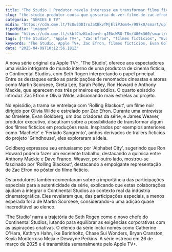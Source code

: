 ```yaml
---
title: "The Studio | Produtor revela interesse em transformar filme fictício de Zac Efron em realidade"
slug: "the-studio-produtor-conta-que-gostaria-de-ver-filme-de-zac-efron-fora-da-srie"
categoria: "SÉRIES E TV"
midia: "https://cdn.ome.lt/TcUw3DDIroJaXBkvfMjEliPJom4=/987x0/smart/uploads/conteudo/fotos/zac-efron-the-studio-capa.png"
tipoMidia: "imagem"
thumb: "https://cdn.ome.lt/skbfChzKLmJeovh-qJEAcWRO-T8=/480x360/smart/extras/conteudos/zac-efron-the-studio.png"
tags: ["The Studio", "Apple TV+", "Zac Efron", "filmes fictícios", "Evan Goldberg", "Rolling Blackout", "cinema", "série original"]
keywords: "The Studio, Apple TV+, Zac Efron, filmes fictícios, Evan Goldberg, Rolling Blackout, cinema, série original"
data: "2025-04-09T10:12:56.181Z"
---
```


A nova série original da Apple TV+, 'The Studio', oferece aos espectadores uma visão intrigante do mundo interno de uma produtora de cinema fictícia, o Continental Studios, com Seth Rogen interpretando o papel principal. Entre os destaques estão as participações de renomados cineastas e atores como Martin Scorsese, Greta Lee, Sarah Polley, Ron Howard e Anthony Mackie, que aparecem nos três primeiros episódios. O quarto episódio introduz Zac Efron e Olivia Wilde, adicionando mais estrelas ao projeto.

No episódio, a trama se entrelaça com 'Rolling Blackout', um filme noir dirigido por Olivia Wilde e estrelado por Zac Efron. Durante uma entrevista ao Omelete, Evan Goldberg, um dos criadores da série, e James Weaver, produtor executivo, discutiram sobre a possibilidade de transformar algum dos filmes fictícios em produções reais. Inspirados por exemplos anteriores como 'Machete' e 'Feriado Sangrento', ambos derivados de trailers fictícios do projeto 'Grindhouse', eles exploraram a ideia.

Goldberg expressou seu entusiasmo por 'Alphabet City', sugerindo que Ron Howard poderia fazer um excelente trabalho, destacando a química entre Anthony Mackie e Dave Franco. Weaver, por outro lado, mostrou-se fascinado por 'Rolling Blackout', destacando a empolgante representação de Zac Efron no pôster do filme fictício.

Os produtores também comentaram sobre a importância das participações especiais para a autenticidade da série, explicando que estas colaborações ajudam a integrar o Continental Studios ao contexto real da indústria cinematográfica. Eles revelaram que, das participações especiais, a menos esperada foi a de Martin Scorsese, considerando-o uma adição quase inacreditável ao elenco.

'The Studio' narra a trajetória de Seth Rogen como o novo chefe do Continental Studios, lutando para equilibrar as exigências corporativas com as aspirações criativas. O elenco da série inclui nomes como Catherine O'Hara, Kathryn Hahn, Ike Barinholtz, Chase Sui Wonders, Bryan Cranston, Keyla Monterroso Mejia e Dewayne Perkins. A série estreou em 26 de março de 2025 e é transmitida semanalmente pelo Apple TV+.